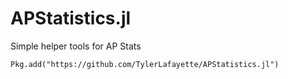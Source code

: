 # APStatistics.jl

Simple helper tools for AP Stats

`Pkg.add("https://github.com/TylerLafayette/APStatistics.jl")`

